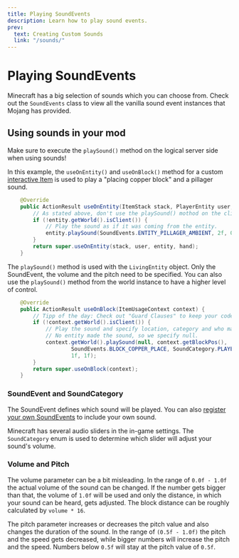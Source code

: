 ```yaml
---
title: Playing SoundEvents
description: Learn how to play sound events.
prev:
  text: Creating Custom Sounds
  link: "/sounds/"
---
```


# Playing SoundEvents

Minecraft has a big selection of sounds which you can choose from. Check out the `SoundEvents` class to view all the vanilla sound event instances that Mojang has provided.

## Using sounds in your mod

Make sure to execute the `playSound()` method on the logical server side when using sounds!

In this example, the `useOnEntity()` and `useOnBlock()` method for a custom [interactive Item](/items/interactivity) is used to play a "placing copper block" and a pillager sound.

```java
    @Override
    public ActionResult useOnEntity(ItemStack stack, PlayerEntity user, LivingEntity entity, Hand hand) {
        // As stated above, don't use the playSound() mothod on the client side - it wont work!
        if (!entity.getWorld().isClient()) {
            // Play the sound as if it was coming from the entity.
            entity.playSound(SoundEvents.ENTITY_PILLAGER_AMBIENT, 2f, 0.7f);
        }
        return super.useOnEntity(stack, user, entity, hand);
    }

```

The `playSound()` method is used with the `LivingEntity` object. Only the SoundEvent, the volume and the pitch need to be specified. You can also use the `playSound()`  method from the world instance to have a higher level of control.

```java
    @Override
    public ActionResult useOnBlock(ItemUsageContext context) {
        // Tipp of the day: Check out "Guard Clauses" to keep your code clean.
        if (!context.getWorld().isClient()) {
            // Play the sound and specify location, category and who made the sound.
            // No entity made the sound, so we specify null.
            context.getWorld().playSound(null, context.getBlockPos(), 
                    SoundEvents.BLOCK_COPPER_PLACE, SoundCategory.PLAYERS, 
                    1f, 1f);
        }        
        return super.useOnBlock(context);
    }
```

### SoundEvent and SoundCategory

The SoundEvent defines which sound will be played. You can also [register your own SoundEvents](/sounds/) to include your own sound.

Minecraft has several audio sliders in the in-game settings. The `SoundCategory` enum is used to determine which slider will adjust your sound's volume.

### Volume and Pitch

The volume parameter can be a bit misleading. In the range of `0.0f - 1.0f` the actual volume of the sound can be changed. If the number gets bigger than that, the volume of `1.0f` will be used and only the distance, in which your sound can be heard, gets adjusted. The block distance can be roughly calculated by `volume * 16`.

The pitch parameter increases or decreases the pitch value and also changes the duration of the sound. In the range of `(0.5f - 1.0f)` the pitch and the speed gets decreased, while bigger numbers will increase the pitch and the speed. Numbers below `0.5f` will stay at the pitch value of `0.5f`.